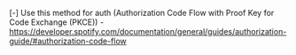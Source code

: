[-] Use this method for auth (Authorization Code Flow with Proof Key for Code Exchange (PKCE)) - https://developer.spotify.com/documentation/general/guides/authorization-guide/#authorization-code-flow
